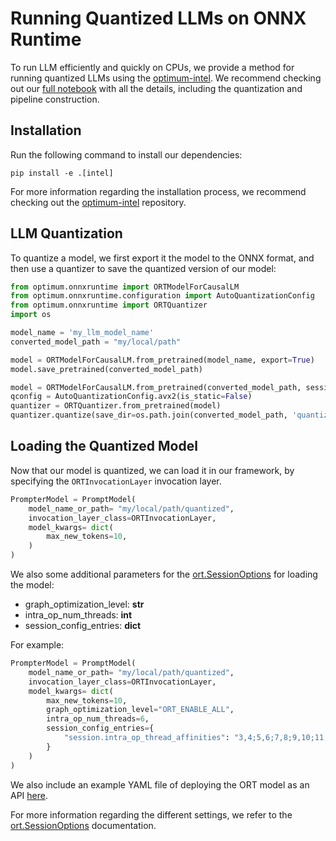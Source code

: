 # Running Quantized LLMs on ONNX Runtime

To run LLM efficiently and quickly on CPUs, we provide a method for running quantized LLMs using the [optimum-intel](https://github.com/huggingface/optimum-intel).
We recommend checking out our [full notebook](../../examples/rag_with_quantized_llm.ipynb) with all the details, including the quantization and pipeline construction.

## Installation

Run the following command to install our dependencies:

```
pip install -e .[intel]
```

For more information regarding the installation process, we recommend checking out the [optimum-intel](https://github.com/huggingface/optimum-intel) repository.

## LLM Quantization

To quantize a model, we first export it the model to the ONNX format, and then use a quantizer to save the quantized version of our model:

```python
from optimum.onnxruntime import ORTModelForCausalLM
from optimum.onnxruntime.configuration import AutoQuantizationConfig
from optimum.onnxruntime import ORTQuantizer
import os

model_name = 'my_llm_model_name'
converted_model_path = "my/local/path"

model = ORTModelForCausalLM.from_pretrained(model_name, export=True)
model.save_pretrained(converted_model_path)

model = ORTModelForCausalLM.from_pretrained(converted_model_path, session_options=session_options)
qconfig = AutoQuantizationConfig.avx2(is_static=False)
quantizer = ORTQuantizer.from_pretrained(model)
quantizer.quantize(save_dir=os.path.join(converted_model_path, 'quantized'), quantization_config=qconfig)
```

## Loading the Quantized Model

Now that our model is quantized, we can load it in our framework, by specifying the ```ORTInvocationLayer``` invocation layer.

```python
PrompterModel = PromptModel(
    model_name_or_path= "my/local/path/quantized",
    invocation_layer_class=ORTInvocationLayer,
    model_kwargs= dict(
        max_new_tokens=10,
    )
)
```

We also some additional parameters for the [ort.SessionOptions](https://onnxruntime.ai/docs/api/c/struct_ort_1_1_session_options.html) for loading the model:

* graph_optimization_level: **str**
* intra_op_num_threads: **int**
* session_config_entries: **dict**

For example:

```python
PrompterModel = PromptModel(
    model_name_or_path= "my/local/path/quantized",
    invocation_layer_class=ORTInvocationLayer,
    model_kwargs= dict(
        max_new_tokens=10,
        graph_optimization_level="ORT_ENABLE_ALL",
        intra_op_num_threads=6,
        session_config_entries={
            "session.intra_op_thread_affinities": "3,4;5,6;7,8;9,10;11,12"
        }
    )
)
```

We also include an example YAML file of deploying the ORT model as an API [here](../../config/doc_chat_ort.yaml).

For more information regarding the different settings, we refer to the [ort.SessionOptions](https://onnxruntime.ai/docs/api/c/struct_ort_1_1_session_options.html) documentation.
